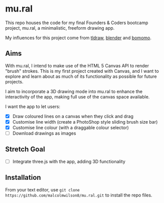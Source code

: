 # mu.ral

This repo houses the code for my final Founders & Coders bootcamp project, mu.ral, a minimalistic, freeform drawing app.

My influences for this project come from [tldraw](https://www.tldraw.com/), [blender](https://www.blender.org/about/) and [bomomo](https://bomomo.com/).

## Aims

With mu.ral, I intend to make use of the HTML 5 Canvas API to render "brush" strokes. This is my first project created with Canvas, and I want to explore and learn about as much of its functionality as possible for future projects.

I aim to incorporate a 3D drawing mode into mu.ral to enhance the interactivity of the app, making full use of the canvas space available.

I want the app to let users:

- [x] Draw coloured lines on a canvas when they click and drag
- [x] Customise line width (create a PhotoShop style sliding brush size bar)
- [x] Customise line colour (with a draggable colour selector)
- [ ] Download drawings as images

## Stretch Goal

- [ ] Integrate three.js with the app, adding 3D functionality

## Installation

From your text editor, use `git clone https://github.com/malcolmwilson8/mu.ral.git` to install the repo files.
